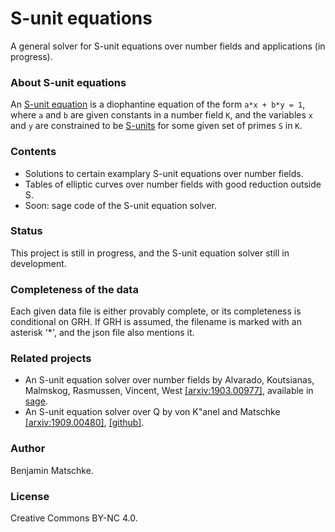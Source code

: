 # S-unit equations

A general solver for S-unit equations over number fields and applications (in progress).

### About S-unit equations

An [S-unit equation](https://en.wikipedia.org/wiki/S-unit#S-unit_equation) is a diophantine equation of the form `a*x + b*y = 1`, where `a` and `b` are given constants in a number field `K`, and the variables `x` and `y` are constrained to be [S-units](https://en.wikipedia.org/wiki/S-unit) for some given set of primes `S` in `K`.

### Contents

 - Solutions to certain examplary S-unit equations over number fields.
 - Tables of elliptic curves over number fields with good reduction outside S.
 - Soon: sage code of the S-unit equation solver.

### Status

This project is still in progress, and the S-unit equation solver still in development. 

### Completeness of the data

Each given data file is either provably complete, or its completeness is conditional on GRH.
If GRH is assumed, the filename is marked with an asterisk '*', and the json file also mentions it.

### Related projects

- An S-unit equation solver over number fields by Alvarado, Koutsianas, Malmskog, Rasmussen, Vincent, West [[arxiv:1903.00977]](https://arxiv.org/abs/1903.00977), available in [sage](https://www.sagemath.org/).
- An S-unit equation solver over Q by von K"anel and Matschke [[arxiv:1909.00480]](https://arxiv.org/abs/1909.00480), [[github]](https://github.com/bmatschke/solving-classical-diophantine-equations).

### Author

Benjamin Matschke.

### License

Creative Commons BY-NC 4.0.


